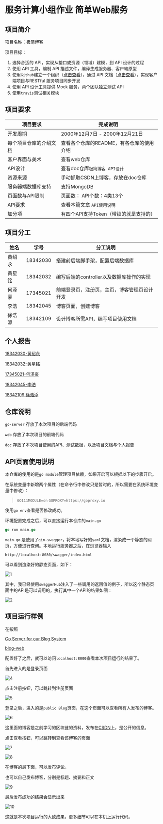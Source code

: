 # 服务计算小组作业 简单Web服务

## 项目简介

项目名称：极简博客

项目目标：

1. 选择合适的 API，实现从接口或资源（领域）建模，到 API 设计的过程
2. 使用 API 工具，编制 API 描述文件，编译生成服务器、客户端原型
3. 使用`Github`建立一个组织（[点击查看](https://github.com/dsjlfjasdlkfjaklsf)），通过 API 文档（[点击查看](https://app.swaggerhub.com/apis-docs/CSBlog/a-blog_system/1.0.0)），实现客户端项目与RESTful 服务项目同步开发
4. 使用 API 设计工具提供 Mock 服务，两个团队独立测试 API
5. 使用`travis`测试相关模块

## 项目要求

| 项目要求               | 完成说明                                 |
| ---------------------- | ---------------------------------------- |
| 开发周期               | 2000年12月7日 - 2000年12月21日           |
| 每个项目仓库的介绍文档 | 查看各个仓库的README，有各仓库的使用介绍 |
| 客户界面与美术         | 查看web仓库                              |
| API设计                | 查看doc仓库`极简博客 API设计`            |
| 资源来源               | 手动抓取CSDN上博客，存放在doc仓库        |
| 服务器端数据库支持     | 支持MongoDB                              |
| 页面数与API限制        | 页面数： API个数：4类13个                |
| API要求                | 查看本篇文章 `API使用说明`               |
| 加分项                 | 有四个API支持Token（带锁的就是支持的）   |

## 项目分工

| 姓名   | 学号     | 分工说明                          |
| ------ | -------- | --------------------------------- |
| 黄绍永 | 18342030 | 搭建前后端脚手架，配置后端数据库     |
| 黄星铭 | 18342032 | 编写后端的controller以及数据库操作的实现     |
| 何泽豪 | 17345021 | 前端登录页，注册页，主页，博客管理页设计开发  |
|   李浩 | 18342045 |       博客页面，创建博客    |
| 徐浩添 | 18342109 | 设计博客所需API，编写项目使用文档 |

## 个人报告

[18342030-黄绍永](./黄绍永.md)

[18342032-黄星铭](./黄星铭.md)

[17345021-何泽豪](./何泽豪.md)

[18342045-李浩](./李浩.md)

[18342109 徐浩添](./徐浩添.md)



## 仓库说明

`go-server` 存放了本次项目的后端代码

`web` 存放了本次项目的前端代码

`doc` 存放了本次项目使用的API、测试数据，以及项目文档与个人报告

## API页面使用说明

本仓库的使用的是`go module`管理项目依赖，如果开启可以根据以下的步骤开启。

在系统变量中新增两个属性（在命令行中修改只是暂时的，所以需要在系统环境变量中修改）：

> `GO111MODULE=on`
> `GOPROXY=https://goproxy.io`

使用`go env`查看是否修改成功。

环境配置完成之后，可以直接运行本仓库的`main.go`

```go
go run main.go
```

`main.go` 是使用了`gin-swagger`，将本地写好的`yaml`文档，渲染成一个静态的网页，方便进行查询。本地运行服务器之后，在浏览器输入

`http://localhost:8080/swagger/index.html`

可以看到渲染好的静态页面，如下：

![1](https://gitee.com/xinghanting/image/raw/master/ServiceComputing/homework9/1.png)

其中，我已经使用`swaggerHub`注入了一些调用的返回值的例子，所以这个静态页面中的API是可以调用的，执行其中一个API的结果如图：

![2](https://gitee.com/xinghanting/image/raw/master/ServiceComputing/homework9/2.png)

## 项目运行样例

在按照

[Go Server for our Blog System](https://github.com/dsjlfjasdlkfjaklsf/go-server)

[blog-web](https://github.com/dsjlfjasdlkfjaklsf/web)

配置好了之后，就可以访问`localhost:8000`查看本次项目运行的结果了。

首先进入的是登录页面

![4](https://gitee.com/xinghanting/image/raw/master/ServiceComputing/homework9/4.png)

点击注册按钮，可以跳转到注册页面

![5](https://gitee.com/xinghanting/image/raw/master/ServiceComputing/homework9/5.png)

登录之后，进入的是`public Blog`页面，在这个页面可以查看所有人发布的博客。

![6](https://gitee.com/xinghanting/image/raw/master/ServiceComputing/homework9/6.png)

这里面的博客是之前学习的区块链的资料，发布在[CSDN](https://blog.csdn.net/lianquan_cn/article/details/81565638)上，是公开的信息。

点击查看按钮，可以跳转到查看该博客的页面

![7](https://gitee.com/xinghanting/image/raw/master/ServiceComputing/homework9/7.png)

![8](https://gitee.com/xinghanting/image/raw/master/ServiceComputing/homework9/8.png)

在博客的最下面，可以发布评论。

也可以自己发布博客，分别是标题、摘要和正文

![9](https://gitee.com/xinghanting/image/raw/master/ServiceComputing/homework9/9.png)

最后发布成功的结果会显示出来

![10](https://gitee.com/xinghanting/image/raw/master/ServiceComputing/homework9/10.png)

这就是本次项目运行的大致成果，更多细节可以在本机上运行代码。